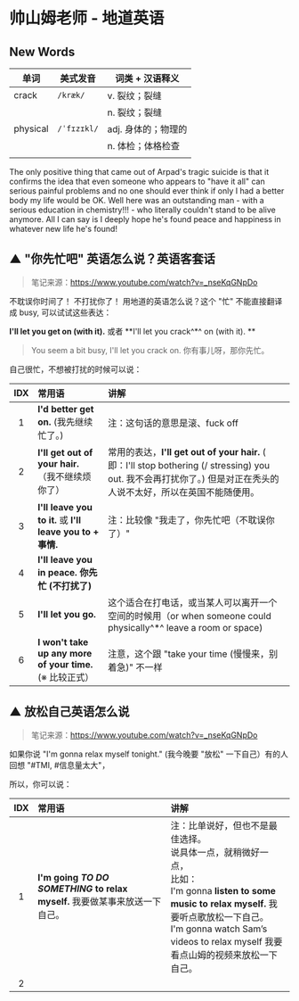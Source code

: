 # 帅山姆老师 - 地道英语



## New Words

| 单词  | 美式发音 | 词类 + 汉语释义     |
| ----- | -------- | --------------- |
| crack | `/kræk/` | v. 裂纹；裂缝 |
|       |          | n. 裂纹；裂缝 |
| physical | `/ˈfɪzɪkl/` | adj. 身体的；物理的 |
| | | n. 体检；体格检查 |
| | |  |





The only positive thing that came out of Arpad's tragic suicide is that it confirms the idea that even someone who appears to "have it all" can serious painful problems and no one should ever think if only I had a better body my life would be OK. Well here was an outstanding man - with a serious education in chemistry!!! - who literally couldn't stand to be alive anymore. All I can say is I deeply hope he's found peace and happiness in whatever new life he's found!









## ▲ "你先忙吧" 英语怎么说？英语客套话

> 笔记来源：https://www.youtube.com/watch?v=_nseKqGNpDo

不耽误你时间了！ 不打扰你了！ 用地道的英语怎么说？这个 "忙" 不能直接翻译成 busy, 可以试试这些表达：

 **I'll let you get on (with it).** 或者 **I'll let you crack^*^ on (with it). **

>  You seem a bit busy, I'll let you crack on. 你有事儿呀，那你先忙。

自己很忙，不想被打扰的时候可以说：

| IDX  | 常用语                                                       | 讲解                                                         |
| :--: | :----------------------------------------------------------- | :----------------------------------------------------------- |
|  1   | **I'd better get on.** (我先继续忙了。)                      | 注：这句话的意思是滚、fuck off                               |
|  2   | **I'll get out of your hair.** （我不继续烦你了）            | 常用的表达，**I'll get out of your hair.** ( 即：I'll stop bothering (/ stressing) you out. 我不会再打扰你了。) 但是对正在秃头的人说不太好，所以在英国不能随便用。 |
|  3   | **I'll leave you to it.**  或 **I'll leave you to + 事情.**  | 注：比较像 "我走了，你先忙吧（不耽误你了）"                  |
|  4   | **I'll leave you in peace. 你先忙 (不打扰了)**               |                                                              |
|  5   | **I'll let you go.**                                         | 这个适合在打电话，或当某人可以离开一个空间的时候用（or when someone could physically^*^ leave a room or space) |
|  6   | **I won't take up any more of your time.** <br />(※ 比较正式） | 注意，这个跟 "take your time (慢慢来，别着急)" 不一样        |



## ▲ 放松自己英语怎么说

> 笔记来源：https://www.youtube.com/watch?v=_nseKqGNpDo

如果你说 "I'm gonna relax myself tonight." (我今晚要 "放松" 一下自己）有的人回想 "#TMI, #信息量太大"，

所以，你可以说：

| IDX  | 常用语                                                       | 讲解                                                         |
| :--: | :----------------------------------------------------------- | :----------------------------------------------------------- |
|  1   | **I'm going *TO DO SOMETHING*  to relax myself.** 我要做某事来放送一下自己。 | 注：比单说好，但也不是最佳选择。 <br />说具体一点，就稍微好一点，<br />比如：<br />I'm gonna **listen to some music to relax myself.** 我要听点歌放松一下自己。 <br />I'm gonna watch Sam’s videos to relax myself 我要看点山姆的视频来放松一下自己。 |
|  2   |                                                              |                                                              |